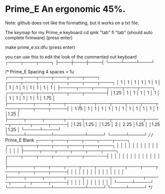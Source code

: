 # Prime_E	An ergonomic 45%. 
Note: github does not like the formatting, but it works on a txt file.


The keymap for my Prime_e keyboard
cd qmk "tab" fi "tab" (should auto complete firmware) (press enter)

make prime_e:xx:dfu   (press enter)



you can use this to edit the look of the commented out keyboard
┌────┬────┬────┐
├────┼────┼────┤ 
└────┴────┴────┘

/*  Prime_E Spacing       4 spaces = 1u
    ┌────┬────┬────┬────┬────┬────┐    ┌────┬────┬────┬────┬────┬────┬────┐
    │ 1  │ 1  │ 1  │ 1  │ 1  │ 1  │    │ 1  │ 1  │ 1  │ 1  │ 1  │ 1  │ 1  │
    ├─────┬────┬────┬────┬────┬────┐     ┌────┬────┬────┬────┬────┬───────┤
    │1.25 │ 1  │ 1  │ 1  │ 1  │ 1  │     │ 1  │ 1  │ 1  │ 1  │ 1  │ 1.75  │
    ├────────┬────┬────┬────┬────┬────┬────┬────┬────┬────┬────┬────┬─────┤
    │  1.75  │ 1  │ 1  │ 1  │ 1  │ 1  │ 1  │ 1  │ 1  │ 1  │ 1  │ 1  │1.25 │
    ├─────┬─────┬──────┬─────┬────────┬──────────┬─────┬──────┬─────┬─────┤
    │1.25 │1.25 │      │1.25 │   2    │   2.25   │1.25 │      │1.25 │1.25 │
    └─────┴─────┘      └─────┴────────┴──────────┴─────┘      └─────┴─────┘
*/
/*  Prime_E Blank
    ┌────┬────┬────┬────┬────┬────┐    ┌────┬────┬────┬────┬────┬────┬────┐
    │    │    │    │    │    │    │    │    │    │    │    │    │    │    │
    ├─────┬────┬────┬────┬────┬────┐     ┌────┬────┬────┬────┬────┬───────┤
    │     │    │    │    │    │    │     │    │    │    │    │    │       │
    ├────────┬────┬────┬────┬────┬────┬────┬────┬────┬────┬────┬────┬─────┤
    │        │    │    │    │    │    │    │    │    │    │    │    │     │
    ├─────┬─────┬──────┬─────┬────────┬──────────┬─────┬──────┬─────┬─────┤
    │     │     │      │     │        │          │     │      │     │     │
    └─────┴─────┘      └─────┴────────┴──────────┴─────┘      └─────┴─────┘
*/
